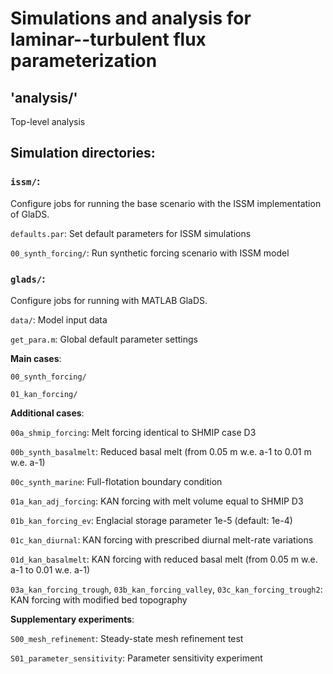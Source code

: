 # Simulations and analysis for laminar--turbulent flux parameterization

## 'analysis/'
Top-level analysis

## Simulation directories:

### `issm/`:

Configure jobs for running the base scenario with the ISSM implementation of GlaDS.

`defaults.par`: Set default parameters for ISSM simulations

`00_synth_forcing/`: Run synthetic forcing scenario with ISSM model

### `glads/`:

Configure jobs for running with MATLAB GlaDS.

`data/`: Model input data

`get_para.m`: Global default parameter settings

**Main cases**:

`00_synth_forcing/`

`01_kan_forcing/`

**Additional cases**:

`00a_shmip_forcing`: Melt forcing identical to SHMIP case D3

`00b_synth_basalmelt`: Reduced basal melt (from 0.05 m w.e. a-1 to 0.01 m w.e. a-1)

`00c_synth_marine`: Full-flotation boundary condition

`01a_kan_adj_forcing`: KAN forcing with melt volume equal to SHMIP D3

`01b_kan_forcing_ev`: Englacial storage parameter 1e-5 (default: 1e-4)

`01c_kan_diurnal`: KAN forcing with prescribed diurnal melt-rate variations

`01d_kan_basalmelt`: KAN forcing with reduced basal melt (from 0.05 m w.e. a-1 to 0.01  w.e. a-1)

`03a_kan_forcing_trough`, `03b_kan_forcing_valley`, `03c_kan_forcing_trough2`: KAN forcing with modified bed topography

**Supplementary experiments**:

`S00_mesh_refinement`: Steady-state mesh refinement test

`S01_parameter_sensitivity`: Parameter sensitivity experiment

